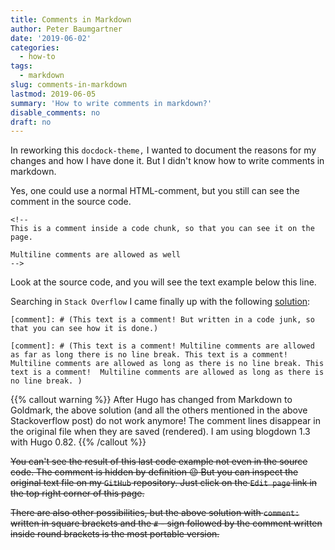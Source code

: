 ```yaml
---
title: Comments in Markdown
author: Peter Baumgartner
date: '2019-06-02'
categories:
  - how-to
tags:
  - markdown
slug: comments-in-markdown
lastmod: 2019-06-05
summary: 'How to write comments in markdown?'
disable_comments: no
draft: no
---
```


In reworking this `docdock-theme,` I wanted to document the reasons for my changes and how I have done it. But I didn't know how to write comments in markdown.

Yes, one could use a normal HTML-comment, but you still can see the comment in the source code.

    <!-- 
    This is a comment inside a code chunk, so that you can see it on the page.

    Multiline comments are allowed as well 
    -->

Look at the source code, and you will see the text example below this line.

<!-- 
This is a real HTML-content. It is not visible on the page but in the source code!

Multiline comments are allowed as well 
-->

Searching in `Stack Overflow` I came finally up with the following [solution](https://stackoverflow.com/questions/4823468/comments-in-markdown):

```{markdown}
[comment]: # (This text is a comment! But written in a code junk, so that you can see how it is done.)

[comment]: # (This text is a comment! Multiline comments are allowed as far as long there is no line break. This text is a comment! Multiline comments are allowed as long as there is no line break. This text is a comment!  Multiline comments are allowed as long as there is no line break. )
```

{{% callout warning %}} After Hugo has changed from Markdown to Goldmark, the above solution (and all the others mentioned in the above Stackoverflow post) do not work anymore! The comment lines disappear in the original file when they are saved (rendered). I am using blogdown 1.3 with Hugo 0.82. {{% /callout %}}

~~You can't see the result of this last code example not even in the source code. The comment is hidden by definition :wink: But you can inspect the original text file on my `GitHub` repository. Just click on the `Edit page` link in the top right corner of this page.~~

~~There are also other possibilities, but the above solution with `comment:` written in square brackets and the `#` - sign followed by the comment written inside round brackets is the most portable version.~~

<span class='Z3988' title='url_ver=Z39.88-2004&amp;ctx_ver=Z39.88-2004&amp;rfr_id=info%3Asid%2Fzotero.org%3A2&amp;rft_val_fmt=info%3Aofi%2Ffmt%3Akev%3Amtx%3Adc&amp;rft.type=blogPost&amp;rft.title=Comments%20in%20Markdown%20::%20Open%20Science%20Education&amp;rft.source=Comments%20in%20Markdown&amp;rft.rights=CC%20BY-SA%204.0&amp;rft.description=How%20to%20write%20comments%20in%20markdown?&amp;rft.identifier=https%3A%2F%2Fnotes.peter-baumgartner.net%2F2019%2F06%2F02%2Fcomments-in-markdown&amp;rft.aufirst=Peter&amp;rft.aulast=Baumgartner&amp;rft.au=Peter%20Baumgartner&amp;rft.date=&amp;rft.language=en'></span>
